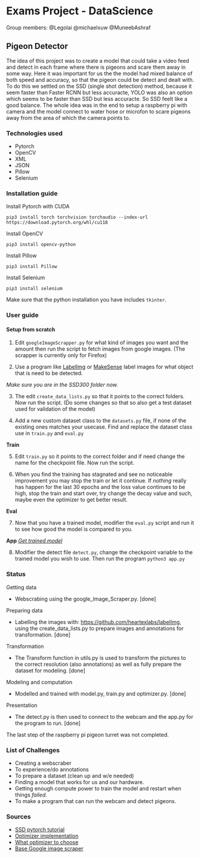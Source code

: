 # Exams Project - DataScience

Group members: 
@Legolai
@michaelxuw
@MuneebAshraf

## Pigeon Detector

The idea of this project was to create a model that could take a video feed and detect in each frame where there is pigeons and scare them away in some way. Here it was important for us the the model had mixed balance of both speed and accuracy, so that the pigeon could be detect and dealt with. To do this we settled on the SSD (single shot detection) method, because it seem faster than Faster RCNN but less accuracte, YOLO was also an option which seems to be faster than SSD but less accuracte. So SSD feelt like a good balance. The whole idea was in the end to setup a raspberry pi with camera and the model connect to water hose or microfon to scare pigeons away from the area of which the camera points to. 

### Technologies used

- Pytorch
- OpenCV
- XML
- JSON
- Pillow
- Selenium

### Installation guide

Install Pytorch with CUDA

```
pip3 install torch torchvision torchaudio --index-url https://download.pytorch.org/whl/cu118
```

Install OpenCV

```
pip3 install opencv-python
```

Install Pillow

```
pip3 install Pillow
```

Install Selenium

```
pip3 install selenium
```

Make sure that the python installation you have includes ```tkinter```.

### User guide

#### Setup from scratch

1. Edit ```googleImageScrapper.py``` for what kind of images you want and the amount then run the script to fetch images from google images. (The scrapper is currently only for Firefox)

2. Use a program like [LabelImg](https://github.com/heartexlabs/labelImg) or [MakeSense](https://www.makesense.ai) label images for what object that is need to be detected.

*Make sure you are in the SSD300 folder now.*

3. The edit ```create_data_lists.py``` so that it points to the correct folders. Now run the script. (Do some changes so that so also get a test dataset used for validation of the model)

4. Add a new custom dataset class to the ```datasets.py``` file, if none of the existing ones matches your usecase. Find and replace the dataset class use in ```train.py``` and ```eval.py```

**Train**

5. Edit ```train.py``` so it points to the correct folder and if need change the name for the checkpoint file. Now run the script. 

6. When you find the training has stagnated and see no noticeable improvement you may stop the train or let it continue. If *nothing* really has happen for the last 30 epochs and the loss value continues to be high, stop the train and start over, try change the decay value and such, maybe even the optimizer to get better result.

**Eval**

7. Now that you have a trained model, modifier the ```eval.py``` script and run it to see how good the model is compared to you.

**App**
[*Get trained model*](https://drive.google.com/file/d/1Z8nXowDxZUV9Fm4JA09eDTbivA0Oaerl/view?usp=share_link)

8. Modifier the detect file ```detect.py```, change the checkpoint variable to the trained model you wish to use. Then run the program ```python3 app.py```

### Status

Getting data
 - Webscrabing using the google_Image_Scraper.py. [done]
 
Preparing data
 - Labelling the images with: https://github.com/heartexlabs/labelImg, using the create_data_lists.py to prepare images and annotations for transformation. [done]


Transformation
 - The Transform function in utils.py is used to transform the pictures to the correct resolution (also annotations) as well as fully prepare the dataset for modeling. [done]


Modeling and computation
 - Modelled and trained with model.py, train.py and optimizer.py. [done]


Presentation
 - The detect.py is then used to connect to the webcam and the app.py for the program to run. [done]

The last step of the raspberry pi pigeon turret was not completed.

### List of Challenges

- Creating a webscraber
- To experience/do annotations
- To prepare a dataset (clean up and w/e needed)
- Finding a model that works for us and our hardware.
- Getting enough compute power to train the model and restart when things *failed*.
- To make a program that can run the webcam and detect pigeons.


### Sources 
 
- [SSD pytorch tutorial](https://github.com/sgrvinod/a-PyTorch-Tutorial-to-Object-Detection)
- [Optimizer implementation](https://github.com/JRC1995/DemonRangerOptimizer) 
- [What optimizer to choose](https://johnchenresearch.github.io/demon/)
- [Base Google image scraper](https://github.com/ohyicong/Google-Image-Scraper)
